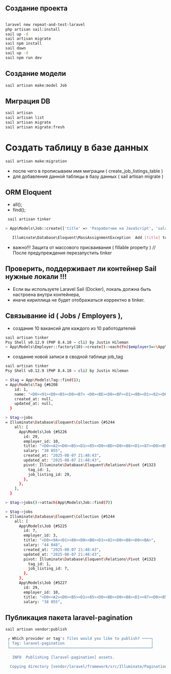 ## Создание проекта

```sh

laravel new repeat-and-test-laravel
php artisan sail:install
sail up -d
sail artisan migrate
sail npm install
sail down
sail up -d
sail npm run dev

```

## Создание модели

```sh
sail artisan make:model Job
```

## Миграция DB

```sh
sail artisan
sail artisan list
sail artisan migrate
sail artisan migrate:fresh
```

# Создать таблицу в базе данных

```sh
sail artisan make:migration
```

-   после чего в прописываем имя миграции ( create_job_listings_table )
-   для добавления данной таблицы в базу данных ( sail artisan migrate )

## ORM Eloquent

-   all();
-   find();

```sh
 sail artisan tinker

> App\Models\Job::create(['title' => 'Разработчик на JavaScript', 'salary' => '90,000']);

   Illuminate\Database\Eloquent\MassAssignmentException  Add [title] to fillable property to allow mass assignment on [App\Models\Job].
```

-   важно!!! Защита от массового присваивания ( fillable property ) // После предупреждения перезапустить tinker

## Проверить, поддерживает ли контейнер Sail нужные локали !!!

-   Если вы используете Laravel Sail (Docker), локаль должна быть настроена внутри контейнера,
-   иначе кириллица не будет отображаться корректно в tinker.

## Связывание id ( Jobs / Employers ),

-   создание 10 вакансий для каждого из 10 работодателей

```sh
sail artisan tinker
Psy Shell v0.12.9 (PHP 8.4.10 — cli) by Justin Hileman
> App\Models\Employer::factory(10)->create()->each(fn($employer)=>\App\Models\Job::factory(10)->create(['employer_id' => $employer->id]));
```

-   создание новой записи в сводной таблице job_tag

```sh
sail artisan tinker
Psy Shell v0.12.9 (PHP 8.4.10 — cli) by Justin Hileman

> $tag = App\Models\Tag::find(1);
= App\Models\Tag {#6208
    id: 1,
    name: "<D0><91><D0><B5><D0><B7> <D0><BE><D0><BF><D1><8B><D1><82><D0><B0>",
    created_at: null,
    updated_at: null,
  }

> $tag->jobs
= Illuminate\Database\Eloquent\Collection {#5244
    all: [
      App\Models\Job {#5226
        id: 29,
        employer_id: 10,
        title: "<D0><A2><D0><B5><D1><85><D0><BD><D0><B8><D1><87><D0><B5><D1><81><D0><BA><D0><B8><D0><B9> <D0><BF><D0><B8><D1><81><D0><B0><D1><82><D0><B5><D0><BB><D1><8C>",
        salary: "38 055",
        created_at: "2025-08-07 21:48:43",
        updated_at: "2025-08-07 21:48:43",
        pivot: Illuminate\Database\Eloquent\Relations\Pivot {#1323
          tag_id: 1,
          job_listing_id: 29,
        },
      },
    ],
  }

> $tag->jobs()->attach(App\Models\Job::find(7))

> $tag->jobs
= Illuminate\Database\Eloquent\Collection {#5244
    all: [
      App\Models\Job {#5225
        id: 7,
        employer_id: 3,
        title: "<D0><9A><D1><80><D0><B8><D1><82><D0><B8><D0><BA>",
        salary: "44 048",
        created_at: "2025-08-07 21:48:43",
        updated_at: "2025-08-07 21:48:43",
        pivot: Illuminate\Database\Eloquent\Relations\Pivot {#1323
          tag_id: 1,
          job_listing_id: 7,
        },
      },
      App\Models\Job {#5227
        id: 29,
        employer_id: 10,
        title: "<D0><A2><D0><B5><D1><85><D0><BD><D0><B8><D1><87><D0><B5><D1><81><D0><BA><D0><B8><D0><B9> <D0><BF><D0><B8><D1><81><D0><B0><D1><82><D0><B5><D0><BB><D1><8C>",
        salary: "38 055",

```

## Публикация пакета laravel-pagination

```sh
sail artisan vendor:publish

 ┌ Which provider or tag's files would you like to publish? ────┐
 │ Tag: laravel-pagination                                      │
 └──────────────────────────────────────────────────────────────┘

   INFO  Publishing [laravel-pagination] assets.

  Copying directory [vendor/laravel/framework/src/Illuminate/Pagination/resources/views] to [resources/views/vendor/pagination] ............... DONE
```
